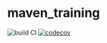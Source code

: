 # maven_training
![build CI](https://github.com/0x52444b4c/maven_training/actions/workflows/build.yml/badge.svg) 
[![codecov](https://codecov.io/gh/0x52444b4c/maven_training/branch/main/graph/badge.svg)](https://codecov.io/gh/0x52444b4c/maven_training)
